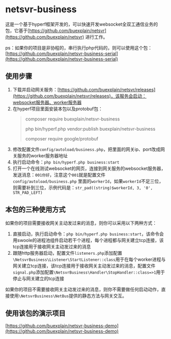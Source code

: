 # netsvr-business

这是一个基于hyperf框架开发的，可以快速开发websocket全双工通信业务的包，它基于[https://github.com/buexplain/netsvr](https://github.com/buexplain/netsvr)
进行工作。

ps：如果你的项目是非协程的，串行执行php代码的，则可以使用这个包：[https://github.com/buexplain/netsvr-business-serial](https://github.com/buexplain/netsvr-business-serial)

## 使用步骤

1. 下载并启动网关服务：[https://github.com/buexplain/netsvr/releases](https://github.com/buexplain/netsvr/releases)，该服务会启动：websocket服务器、worker服务器
2. 在hyperf项目里面安装本包以及protobuf包：
   > composer require buexplain/netsvr-business
   >
   > php bin/hyperf.php vendor:publish buexplain/netsvr-business
   >
   > composer require google/protobuf
3. 修改配置文件`config/autoload/business.php`，把里面的网关ip、port改成网关服务的worker服务器地址
4. 执行启动命令：`php bin/hyperf.php business:start`
5. 打开一个在线测试websocket的网页，连接到网关服务的websocket服务器，发送消息：`001你好`，注意这个`001`就是配置文件`config/autoload/business.php`
   里面的`workerId`，如果`workerId`不足三位，则需要补到三位，示例代码是：`str_pad((string)$workerId, 3, '0', STR_PAD_LEFT)`

## 本包的三种使用方式
如果你的项目需要接收网关主动发过来的消息，则你可以采用以下两种方式：

1. 直接启动，执行启动命令：`php bin/hyperf.php business:start`，该命令会用swoole的进程池组件启动若干个进程，每个进程都与网关建立tcp连接，该tcp连接用于接收网关主动发过来的消息
2. 跟随http服务器启动，配置文件`listeners.php`添加配置`\NetsvrBusiness\Listener\StartListener::class`用于在每个worker进程与网关建立tcp连接，该tcp连接用于接收网关主动发过来的消息，配置文件`signal.php`添加配置`\NetsvrBusiness\Handler\StopHandler::class=>1`用于停止与网关建立的tcp连接

如果你的项目不需要接收网关主动发过来的消息，则你不需要做任何启动动作，直接使用`\NetsvrBusiness\NetBus`提供的静态方法与网关交互。

## 使用该包的演示项目

[https://github.com/buexplain/netsvr-business-demo](https://github.com/buexplain/netsvr-business-demo)